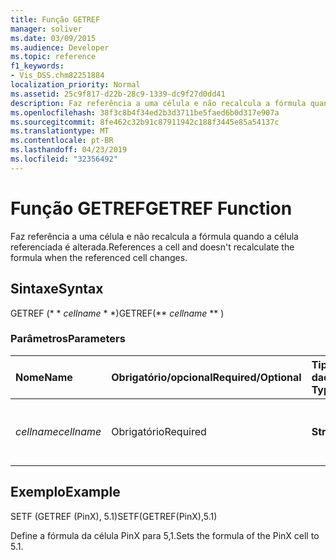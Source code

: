 ```yaml
---
title: Função GETREF
manager: soliver
ms.date: 03/09/2015
ms.audience: Developer
ms.topic: reference
f1_keywords:
- Vis_DSS.chm82251884
localization_priority: Normal
ms.assetid: 25c9f817-d22b-28c9-1339-dc9f27d0dd41
description: Faz referência a uma célula e não recalcula a fórmula quando a célula referenciada é alterada.
ms.openlocfilehash: 38f3c8b4f34ed2b3d3711be5faed6b0d317e907a
ms.sourcegitcommit: 8fe462c32b91c87911942c188f3445e85a54137c
ms.translationtype: MT
ms.contentlocale: pt-BR
ms.lasthandoff: 04/23/2019
ms.locfileid: "32356492"
---
```

# <a name="getref-function"></a><span data-ttu-id="ff536-103">Função GETREF</span><span class="sxs-lookup"><span data-stu-id="ff536-103">GETREF Function</span></span>

<span data-ttu-id="ff536-104">Faz referência a uma célula e não recalcula a fórmula quando a célula referenciada é alterada.</span><span class="sxs-lookup"><span data-stu-id="ff536-104">References a cell and doesn't recalculate the formula when the referenced cell changes.</span></span>
  
## <a name="syntax"></a><span data-ttu-id="ff536-105">Sintaxe</span><span class="sxs-lookup"><span data-stu-id="ff536-105">Syntax</span></span>

<span data-ttu-id="ff536-106">GETREF (\* \* *cellname* \* \*)</span><span class="sxs-lookup"><span data-stu-id="ff536-106">GETREF(\*\* *cellname* \*\* )</span></span> 
  
### <a name="parameters"></a><span data-ttu-id="ff536-107">Parâmetros</span><span class="sxs-lookup"><span data-stu-id="ff536-107">Parameters</span></span>

|<span data-ttu-id="ff536-108">**Nome**</span><span class="sxs-lookup"><span data-stu-id="ff536-108">**Name**</span></span>|<span data-ttu-id="ff536-109">**Obrigatório/opcional**</span><span class="sxs-lookup"><span data-stu-id="ff536-109">**Required/Optional**</span></span>|<span data-ttu-id="ff536-110">**Tipo de dados**</span><span class="sxs-lookup"><span data-stu-id="ff536-110">**Data Type**</span></span>|<span data-ttu-id="ff536-111">**Descrição**</span><span class="sxs-lookup"><span data-stu-id="ff536-111">**Description**</span></span>|
|:-----|:-----|:-----|:-----|
| <span data-ttu-id="ff536-112">_cellname_</span><span class="sxs-lookup"><span data-stu-id="ff536-112">_cellname_</span></span> <br/> |<span data-ttu-id="ff536-113">Obrigatório</span><span class="sxs-lookup"><span data-stu-id="ff536-113">Required</span></span>  <br/> |<span data-ttu-id="ff536-114">**String**</span><span class="sxs-lookup"><span data-stu-id="ff536-114">**String**</span></span> <br/> |<span data-ttu-id="ff536-115">O nome da célula para obter uma referência.</span><span class="sxs-lookup"><span data-stu-id="ff536-115">The name of the cell to get a reference to.</span></span>  <br/> |
   
## <a name="example"></a><span data-ttu-id="ff536-116">Exemplo</span><span class="sxs-lookup"><span data-stu-id="ff536-116">Example</span></span>

<span data-ttu-id="ff536-117">SETF (GETREF (PinX), 5.1)</span><span class="sxs-lookup"><span data-stu-id="ff536-117">SETF(GETREF(PinX),5.1)</span></span> 
  
<span data-ttu-id="ff536-118">Define a fórmula da célula PinX para 5,1.</span><span class="sxs-lookup"><span data-stu-id="ff536-118">Sets the formula of the PinX cell to 5.1.</span></span> 
  

